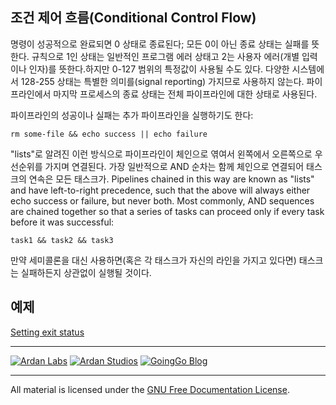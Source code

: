 ## 조건 제어 흐름(Conditional Control Flow)

명령이 성공적으로 완료되면 0 상태로 종료된다; 모든 0이 아닌 종료 상태는 실패를 뜻한다. 규칙으로 1인 상태는 일반적인 프로그램 에러 상태고 2는 사용자 에러(개별 입력이나 인자)를 뜻한다.하지만 0-127 범위의 특정값이 사용될 수도 있다. 다양한 시스템에서 128-255 상태는 특별한 의미를(signal reporting) 가지므로 사용하지 않는다. 파이프라인에서 마지막 프로세스의 종료 상태는 전체 파이프라인에 대한 상태로 사용된다.

파이프라인의 성공이나 실패는 추가 파이프라인을 실행하기도 한다:

    rm some-file && echo success || echo failure

"lists"로 알려진 이런 방식으로 파이프라인이 체인으로 엮여서 왼쪽에서 오른쪽으로 우선순위를 가지며 연결된다. 가장 일반적으로 AND 순차는 함께 체인으로 연결되어 태스크의 연속은 모든 태스크가. 
Pipelines chained in this way are known as "lists" and have left-to-right
precedence, such that the above will always either echo success or failure, but
never both. Most commonly, AND sequences are chained together so that a series
of tasks can proceed only if every task before it was successful:

    task1 && task2 && task3

만약 세미콜론을 대신 사용하면(혹은 각 태스크가 자신의 라인을 가지고 있다면) 태스크는 실패하든지 상관없이 실행될 것이다.

## 예제

[Setting exit status](example1/parent.go)

___
[![Ardan Labs](../../00-slides/images/ggt_logo.png)](http://www.ardanlabs.com)
[![Ardan Studios](../../00-slides/images/ardan_logo.png)](http://www.ardanstudios.com)
[![GoingGo Blog](../../00-slides/images/ggb_logo.png)](http://www.goinggo.net)
___
All material is licensed under the [GNU Free Documentation License](https://github.com/ArdanStudios/gotraining/blob/master/LICENSE).
